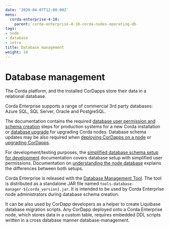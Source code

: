 ```yaml
---
date: '2020-04-07T12:00:00Z'
menu:
  corda-enterprise-4-10:
    parent: corda-enterprise-4-10-corda-nodes-operating-db
tags:
- node
- database
- intro
title: Database management
weight: 10
---
```



# Database management

The Corda platform, and the installed CorDapps store their data in a relational database.

Corda Enterprise supports a range of commercial 3rd party databases: Azure SQL, SQL Server, Oracle and PostgreSQL.

The documentation contains the required [database user permission and schema creation](../../../../../en/platform/corda/4.9/enterprise/node/operating/node-database-admin.md) steps
for production systems for a new Corda installation or [database upgrade](../../../../../en/platform/corda/4.9/enterprise/node-upgrade-notes.html#step-3-update-the-database) for upgrading Corda nodes.
Database schema updates may be also required when [deploying CorDapps on a node](node/operating/node-operations-cordapp-deployment.md)
or [upgrading CorDapps](node-operations-upgrade-cordapps.md).

For development/testing purposes, the [simplified database schema setup for development](../../../../../en/platform/corda/4.9/enterprise/node/operating/node-database-developer.md) documentation covers database setup with simplified user permissions. Documentation on [understanding the node database](../../../../../en/platform/corda/4.9/enterprise/node/operating/node-database.md) explains the differences between both setups.

Corda Enterprise is released with the [Database Management Tool](../../../../../en/platform/corda/4.9/enterprise/node/operating/node-database.html#database-management-tool).
The tool is distributed as a standalone JAR file named `tools-database-manager-${corda_version}.jar`.
It is intended to be used by Corda Enterprise node administrators during database schema creation.

It can be also used by CorDapp developers as a helper to create Liquibase database migration scripts.
Any CorDapp deployed onto a Corda Enterprise node, which stores data in a custom table,
requires embedded DDL scripts written in a cross database manner database-management.
